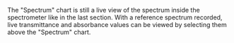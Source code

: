 The "Spectrum" chart is still a live view of the spectrum inside the spectrometer like in the last section. With a reference spectrum recorded, live transmittance and absorbance values can be viewed by selecting them above the "Spectrum" chart.